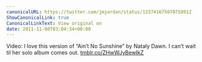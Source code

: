 ```yaml
---
canonicalURL: https://twitter.com/jmjordan/status/133741675070758912
ShowCanonicalLink: true
CanonicalLinkText: View original on
date: 2011-11-08T03:04:34+00:00
---
```

Video: I love this version of “Ain’t No Sunshine” by Nataly Dawn. I can’t wait til her solo album comes out. [tmblr.co/ZHwWJyBewIkZ](http://tmblr.co/ZHwWJyBewIkZ)